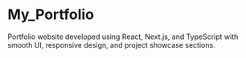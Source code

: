 # My_Portfolio
Portfolio website developed using React, Next.js, and TypeScript with smooth UI, responsive design, and project showcase sections.
